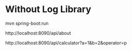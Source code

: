 # Without Log Library

mvn spring-boot:run

http://localhost:8090/api/about

http://localhost:8090/api/calculator?a=1&b=2&operator=p

